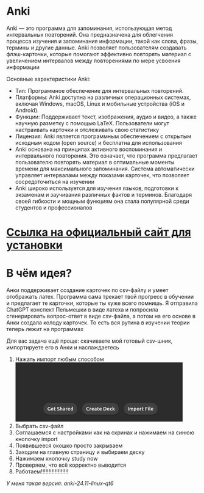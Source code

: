# Anki
Anki — это программа для запоминания, использующая метод интервальных повторений. Она предназначена для облегчения процесса изучения и запоминания информации, такой как слова, фразы, термины и другие данные. Anki позволяет пользователям создавать флэш-карточки, которые помогают эффективно повторять материал с увеличением интервалов между повторениями по мере усвоения информации

Основные характеристики Anki:
* Тип: Программное обеспечение для интервальных повторений.
* Платформы: Anki доступна на различных операционных системах, включая Windows, macOS, Linux и мобильные устройства (iOS и Android).
* Функции: Поддерживает текст, изображения, аудио и видео, а также научную разметку с помощью LaTeX. Пользователи могут настраивать карточки и отслеживать свою статистику
* Лицензия: Anki является программным обеспечением с открытым исходным кодом (open source) и бесплатна для использования
* Anki основана на принципах активного воспоминания и интервального повторения. Это означает, что программа предлагает пользователю повторять материал в оптимальные моменты времени для максимального запоминания. Система автоматически управляет интервалами между показами карточек, что позволяет сосредоточиться на изучении
* Anki широко используется для изучения языков, подготовки к экзаменам и заучивания различных фактов и терминов. Благодаря своей гибкости и мощным функциям она стала популярной среди студентов и профессионалов

# [Ссылка на официальный сайт для установки](https://docs.ankiweb.net/intro.html)

# В чём идея?
Анки поддерживает создание карточек по csv-файлу и умеет отображать латех. Программа сама трекает твой прогресс в обучении и предлагает те карточки, которые ты хуже всего помнишь. Я отправила ChatGPT конспект Пельмешки в виде латеха и попросила сгенерировать вопрос-ответ в виде csv-файла, а потом на его основе в Анки создала колоду карточек. То есть вся рутина в изучении теории теперь лежит на программах

Для вас задача ещё проще: скачиваете мой готовый csv-шник, импортируете его в Анки и наслаждаетесь

1. Нажать импорт любым способом
![image](https://github.com/Aksinya-Bykova/itmo_conspects/blob/main/Add-Chapters-Cards/pictures/step11.png)
3. Выбрать csv-файл
4. Соглашаемся с настройками как на скринах и нажимаем на синюю кнопочку import
5. Появившееся окошко просто закрываем
6. Заходим на главную страницу и выбираем деску
7. Нажимаем кнопочку study now
8. Проверяем, что всё корректно выводится
9. Работаем!!!!!!!!!!!!!!!!!!

*У меня такая версия: anki-24.11-linux-qt6*
